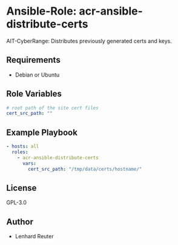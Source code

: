 # Ansible-Role: acr-ansible-distribute-certs

AIT-CyberRange: Distributes previously generated certs and keys. 


## Requirements

- Debian or Ubuntu 

## Role Variables

```yaml
# root path of the site cert files
cert_src_path: ""
```

## Example Playbook

```yaml
- hosts: all
  roles:
    - acr-ansible-distribute-certs
      vars:
        cert_src_path: "/tmp/data/certs/hostname/"
```

## License

GPL-3.0

## Author

- Lenhard Reuter